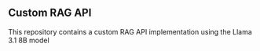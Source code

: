 ## Custom RAG API

This repository contains a custom RAG API implementation using the Llama 3.1 8B model